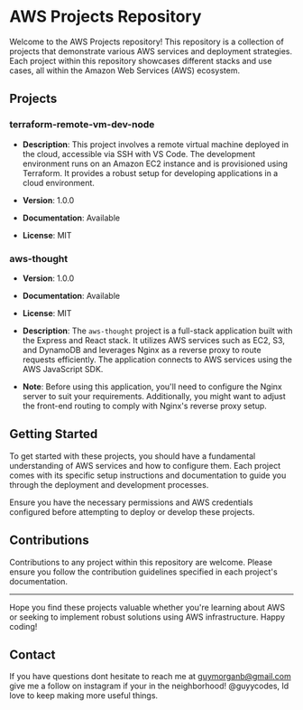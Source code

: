 # AWS Projects Repository

Welcome to the AWS Projects repository! This repository is a collection of projects that demonstrate various AWS services and deployment strategies. Each project within this repository showcases different stacks and use cases, all within the Amazon Web Services (AWS) ecosystem.

## Projects

### terraform-remote-vm-dev-node

- **Description**: This project involves a remote virtual machine deployed in the cloud, accessible via SSH with VS Code. The development environment runs on an Amazon EC2 instance and is provisioned using Terraform. It provides a robust setup for developing applications in a cloud environment.
  
- **Version**: 1.0.0
- **Documentation**: Available
- **License**: MIT

### aws-thought

- **Version**: 1.0.0
- **Documentation**: Available
- **License**: MIT

- **Description**: The `aws-thought` project is a full-stack application built with the Express and React stack. It utilizes AWS services such as EC2, S3, and DynamoDB and leverages Nginx as a reverse proxy to route requests efficiently. The application connects to AWS services using the AWS JavaScript SDK.
  
- **Note**: Before using this application, you'll need to configure the Nginx server to suit your requirements. Additionally, you might want to adjust the front-end routing to comply with Nginx's reverse proxy setup.

## Getting Started

To get started with these projects, you should have a fundamental understanding of AWS services and how to configure them. Each project comes with its specific setup instructions and documentation to guide you through the deployment and development processes.

Ensure you have the necessary permissions and AWS credentials configured before attempting to deploy or develop these projects.

## Contributions

Contributions to any project within this repository are welcome. Please ensure you follow the contribution guidelines specified in each project's documentation.

---

Hope you find these projects valuable whether you're learning about AWS or seeking to implement robust solutions using AWS infrastructure. Happy coding!

## Contact

If you have questions dont hesitate to reach me at guymorganb@gmail.com
give me a follow on instagram if your in the neighborhood! @guyycodes, Id love to keep making more useful things. 


